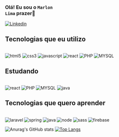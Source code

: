 ### Olá! Eu sou o <code>Marlon Lima</code> prazer👋

[![Linkedin](https://img.shields.io/badge/LinkedIn-0077B5?style=for-the-badge&logo=linkedin&logoColor=white)](https://www.linkedin.com/in/marlonn-lima/)

## Tecnologias que eu utilizo
<div style="display: inline_block"><br>
<img alt = "html5" src ="https://img.shields.io/badge/HTML5-E34F26?style=for-the-badge&logo=html5&logoColor=white">
<img alt = "css3" src ="https://img.shields.io/badge/CSS3-1572B6?style=for-the-badge&logo=css3&logoColor=white">
<img alt = "javascript" src ="https://img.shields.io/badge/JavaScript-323330?style=for-the-badge&logo=javascript&logoColor=F7DF1E">
<img alt = "react" src ="https://img.shields.io/badge/React-20232A?style=for-the-badge&logo=react&logoColor=61DAFB">
<img alt = "PHP" src ="https://img.shields.io/badge/PHP-777BB4?style=for-the-badge&logo=php&logoColor=white">
<img alt = "MYSQL" src ="https://img.shields.io/badge/MySQL-005C84?style=for-the-badge&logo=mysql&logoColor=white">


</div>

## Estudando
<div style="display: inline_block"><br>
<img alt = "react" src ="https://img.shields.io/badge/React-20232A?style=for-the-badge&logo=react&logoColor=61DAFB">
<img alt = "PHP" src ="https://img.shields.io/badge/PHP-777BB4?style=for-the-badge&logo=php&logoColor=white">
<img alt = "MYSQL" src ="https://img.shields.io/badge/MySQL-005C84?style=for-the-badge&logo=mysql&logoColor=white">
<img alt = "java" src ="https://img.shields.io/badge/Java-ED8B00?style=for-the-badge&logo=openjdk&logoColor=white">
</div>

## Tecnologias que quero aprender
<div style="display: inline_block"><br>
<img alt = "laravel" src ="https://img.shields.io/badge/Laravel-FF2D20?style=for-the-badge&logo=laravel&logoColor=white">
<img alt = "spring" src ="https://img.shields.io/badge/Spring-6DB33F?style=for-the-badge&logo=spring&logoColor=white">
<img alt = "java" src ="https://img.shields.io/badge/Java-ED8B00?style=for-the-badge&logo=openjdk&logoColor=white">
<img alt = "node" src ="https://img.shields.io/badge/Node.js-43853D?style=for-the-badge&logo=node.js&logoColor=white">
<img alt = "sass" src ="https://img.shields.io/badge/SASS-hotpink.svg?style=for-the-badge&logo=SASS&logoColor=white">
<img alt = "firebase" src ="https://img.shields.io/badge/firebase-%23039BE5.svg?style=for-the-badge&logo=firebase">

</div>

![Anurag's GitHub stats](https://github-readme-stats.vercel.app/api?username=MarlonnLima&show_icons=true&theme=dracula)
[![Top Langs](https://github-readme-stats.vercel.app/api/top-langs/?username=MarlonnLima&layout=compact&theme=dracula)](https://github.com/MarlonnLima/github-readme-stats)
<!--
**MarlonnLima/MarlonnLima** is a ✨ _special_ ✨ repository because its `README.md` (this file) appears on your GitHub profile.

Here are some ideas to get you started:

- 🔭 I’m currently working on ...
- 🌱 I’m currently learning ...
- 👯 I’m looking to collaborate on ...
- 🤔 I’m looking for help with ...
- 💬 Ask me about ...
- 📫 How to reach me: ...
- 😄 Pronouns: ...
- ⚡ Fun fact: ...
-->

